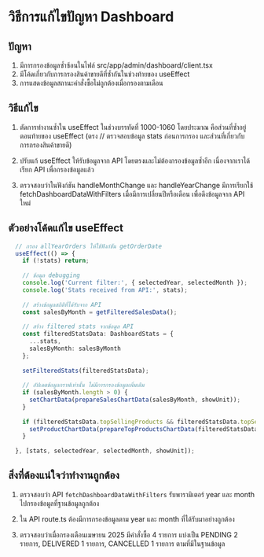 # วิธีการแก้ไขปัญหา Dashboard

## ปัญหา
1. มีการกรองข้อมูลซ้ำซ้อนในไฟล์ src/app/admin/dashboard/client.tsx
2. มีโค้ดเกี่ยวกับการกรองสินค้าขายดีที่ซ้ำกันในช่วงท้ายของ useEffect
3. การแสดงข้อมูลสถานะคำสั่งซื้อไม่ถูกต้องเมื่อกรองตามเดือน

## วิธีแก้ไข

1. ตัดการทำงานซ้ำใน useEffect ในช่วงบรรทัดที่ 1000-1060 โดยประมาณ คือส่วนที่ซ้ำอยู่ตอนท้ายของ useEffect (ตรง // ตรวจสอบข้อมูล stats ก่อนการกรอง และส่วนที่เกี่ยวกับการกรองสินค้าขายดี)

2. ปรับแก้ useEffect ให้รับข้อมูลจาก API โดยตรงและไม่ต้องกรองข้อมูลซ้ำอีก เนื่องจากเราได้เรียก API เพื่อกรองข้อมูลแล้ว

3. ตรวจสอบว่าในฟังก์ชัน handleMonthChange และ handleYearChange มีการเรียกใช้ fetchDashboardDataWithFilters เมื่อมีการเปลี่ยนปีหรือเดือน เพื่อดึงข้อมูลจาก API ใหม่

## ตัวอย่างโค้ดแก้ไข useEffect

```typescript
  // กรอง allYearOrders ให้ใช้ฟังก์ชัน getOrderDate
  useEffect(() => {
    if (!stats) return;
    
    // ข้อมูล debugging
    console.log('Current filter:', { selectedYear, selectedMonth });
    console.log('Stats received from API:', stats);
    
    // สร้างข้อมูลสถิติที่ได้รับจาก API
    const salesByMonth = getFilteredSalesData();
    
    // สร้าง filtered stats จากข้อมูล API
    const filteredStatsData: DashboardStats = {
      ...stats,
      salesByMonth: salesByMonth
    };
    
    setFilteredStats(filteredStatsData);
    
    // อัปเดตข้อมูลกราฟเท่านั้น ไม่มีการกรองข้อมูลเพิ่มเติม
    if (salesByMonth.length > 0) {
      setChartData(prepareSalesChartData(salesByMonth, showUnit));
    }
    
    if (filteredStatsData.topSellingProducts && filteredStatsData.topSellingProducts.length > 0) {
      setProductChartData(prepareTopProductsChartData(filteredStatsData.topSellingProducts));
    }
    
  }, [stats, selectedYear, selectedMonth, showUnit]);
```

## สิ่งที่ต้องแน่ใจว่าทำงานถูกต้อง

1. ตรวจสอบว่า API `fetchDashboardDataWithFilters` รับพารามิเตอร์ year และ month ไปกรองข้อมูลที่ฐานข้อมูลถูกต้อง

2. ใน API route.ts ต้องมีการกรองข้อมูลตาม year และ month ที่ได้รับมาอย่างถูกต้อง

3. ตรวจสอบว่าเมื่อกรองเดือนเมษายน 2025 มีคำสั่งซื้อ 4 รายการ แบ่งเป็น PENDING 2 รายการ, DELIVERED 1 รายการ, CANCELLED 1 รายการ ตามที่มีในฐานข้อมูล 